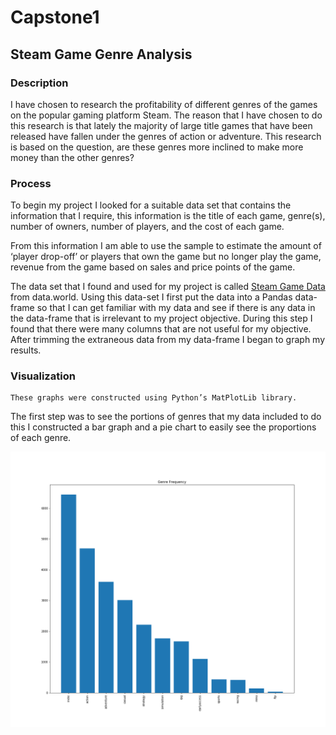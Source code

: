 # Capstone1
## Steam Game Genre Analysis

### Description

I have chosen to research the profitability of different genres of the games on the popular gaming platform Steam. The reason that I have chosen to do this research is that lately the majority of large title games that have been released have fallen under the genres of action or adventure. This research is based on the question, are these genres more inclined to make more money than the other genres?

### Process

To begin my project I looked for a suitable data set that contains the information that I require, this information is the title of each game, genre(s), number of owners, number of players, and the cost of each game.

From this information I am able to use the sample to estimate the amount of ‘player drop-off’ or players that own the game but no longer play the game, revenue from the game based on sales and price points of the game.

The data set that I found and used for my project is called [Steam Game Data](https://data.world/craigkelly/steam-game-data) from data.world. Using this data-set I first put the data into a Pandas data-frame so that I can get familiar with my data and see if there is any data in the data-frame that is irrelevant to my project objective. During this step I found that there were many columns that are not useful for my objective. After trimming the extraneous data from my data-frame I began to graph my results.

### Visualization
	These graphs were constructed using Python’s MatPlotLib library.

The first step was to see the portions of genres that my data included to do this I constructed a bar graph and a pie chart to easily see the proportions of each genre.

![alt text](https://github.com/shillis17/Capstone1/blob/master/images/GenreFrequencyBar.png)
